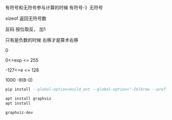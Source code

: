 



有符号和无符号参与计算的时候 有符号-》无符号

sizeof 返回无符号数







反码 按位取反， 加1

只有是负数的时候 右移才是算术右移





0

0<=exp <= 255

-127<=e <= 128









1000 -8(8-0)







```sql
pip install --global-option=build_ext --global-option="-I$(brew --prefix graphviz)/include/" --global-option="-L$(brew --prefix graphviz)/lib/" pygraphviz
```







```sh
apt install graphviz 
apt install

graphviz-dev
```





